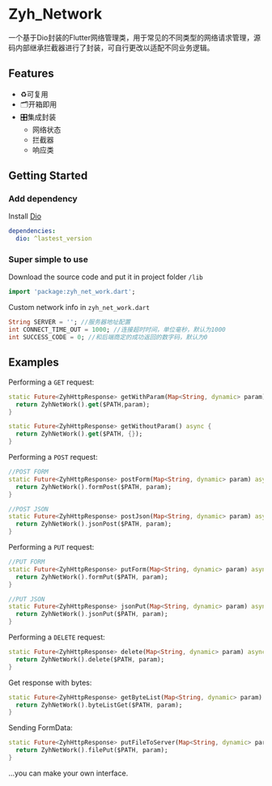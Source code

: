 # Zyh_Network

一个基于Dio封装的Flutter网络管理类，用于常见的不同类型的网络请求管理，源码内部继承拦截器进行了封装，可自行更改以适配不同业务逻辑。

## Features
- ♻️可复用   
- 🗂开箱即用  
- 🎛集成封装 
  - 网络状态  
  - 拦截器  
  - 响应类

## Getting Started
### Add dependency
Install [Dio](https://github.com/flutterchina/dio)
```yaml
dependencies:
  dio: ^lastest_version
```

### Super simple to use

Download the source code and put it in project folder `/lib`
```dart
import 'package:zyh_net_work.dart';
```
Custom network info in `zyh_net_work.dart`
```dart
String SERVER = ''; //服务器地址配置
int CONNECT_TIME_OUT = 1000; //连接超时时间，单位毫秒，默认为1000
int SUCCESS_CODE = 0; //和后端商定的成功返回的数字码，默认为0
```
## Examples

Performing a `GET` request:

```dart
static Future<ZyhHttpResponse> getWithParam(Map<String, dynamic> param) async {
  return ZyhNetWork().get($PATH,param);
}

static Future<ZyhHttpResponse> getWithoutParam() async {
  return ZyhNetWork().get($PATH, {});
}
```

Performing a `POST` request:

```dart
//POST FORM
static Future<ZyhHttpResponse> postForm(Map<String, dynamic> param) async {
  return ZyhNetWork().formPost($PATH, param);
}

//POST JSON
static Future<ZyhHttpResponse> postJson(Map<String, dynamic> param) async {
  return ZyhNetWork().jsonPost($PATH, param);
}
```

Performing a `PUT` request:

```dart
//PUT FORM
static Future<ZyhHttpResponse> putForm(Map<String, dynamic> param) async {
  return ZyhNetWork().formPut($PATH, param);
}

//PUT JSON
static Future<ZyhHttpResponse> jsonPut(Map<String, dynamic> param) async {
  return ZyhNetWork().jsonPut($PATH, param);
}
```

Performing a `DELETE` request:

```dart
static Future<ZyhHttpResponse> delete(Map<String, dynamic> param) async {
  return ZyhNetWork().delete($PATH, param);
}
```

Get response with bytes:

```dart
static Future<ZyhHttpResponse> getByteList(Map<String, dynamic> param) async {
  return ZyhNetWork().byteListGet($PATH, param);
}
```

Sending FormData:

```dart
static Future<ZyhHttpResponse> putFileToServer(Map<String, dynamic> param) async {
  return ZyhNetWork().filePut($PATH, param);
}
```
…you can make your own interface.

